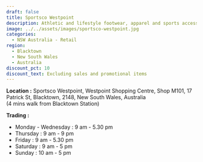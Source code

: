 ```yaml
---
draft: false
title: Sportsco Westpoint
description: Athletic and lifestyle footwear, apparel and sports accessories
image: ../../assets/images/sportsco-westpoint.jpg
categories:
  - NSW Australia - Retail
region:
  - Blacktown
  - New South Wales
  - Australia
discount_pct: 10
discount_text: Excluding sales and promotional items
---
```

**Location :** Sportsco Westpoint, Westpoint Shopping Centre, Shop M101, 17 Patrick St, Blacktown, 2148, New South Wales, Australia\
(4 mins walk from Blacktown Station)

**Trading :**

* Monday - Wednesday : 9 am - 5.30 pm
* Thursday : 9 am - 9 pm
* Friday : 9 am - 5.30 pm
* Saturday : 9 am - 5 pm
* Sunday : 10 am - 5 pm
